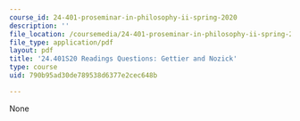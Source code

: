 ```yaml
---
course_id: 24-401-proseminar-in-philosophy-ii-spring-2020
description: ''
file_location: /coursemedia/24-401-proseminar-in-philosophy-ii-spring-2020/790b95ad30de789538d6377e2cec648b_MIT24_401S20_Questions14.pdf
file_type: application/pdf
layout: pdf
title: '24.401S20 Readings Questions: Gettier and Nozick'
type: course
uid: 790b95ad30de789538d6377e2cec648b

---
```

None